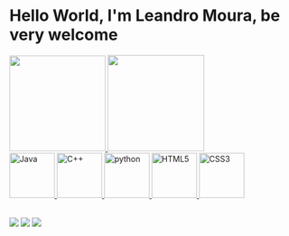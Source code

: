 # Hello World, I'm Leandro Moura, be very welcome

<table>
    <a href="https://github.com/leandromoura017">
    <img height="170em" src="https://github-readme-stats.vercel.app/api?username=leandromoura017&count_private=false&show_icons=true&theme=github_dark"/>
    <img height="171em" src="https://github-readme-stats.vercel.app/api/top-langs/?username=leandromoura017&layout=compact&show_icons=true&theme=github_dark"/>
  
   
 <div>
  <img src="https://img.icons8.com/?size=100&id=13679&format=png&color=000000" width="80" alt="Java"/>  
  <img src="https://img.icons8.com/?size=100&id=TpULddJc4gTh&format=png&color=000000" width="80" alt="C++"/>
  <img src="https://img.icons8.com/?size=100&id=l75OEUJkPAk4&format=png&color=000000" width="80" alt="python"/>
    
  <img src="https://img.icons8.com/color/2x/html-5.png" width="80" alt="HTML5"/>
  <img src="https://img.icons8.com/color/2x/css3.png" width="80" alt="CSS3"/>
 </div>

</table>

<div> 
  <a href="https://www.instagram.com/leandro__moura/" target="_blank"><img src="https://img.shields.io/badge/-Instagram-%23E4405F?style=for-the-badge&logo=instagram&logoColor=white" target="_blank"></a>
  <a href = "mailto: leandromoura10052005@gmail.com"><img src="https://img.shields.io/badge/-Gmail-%23333?style=for-the-badge&logo=gmail&logoColor=white" target="_blank"></a>
  <a href="https://www.linkedin.com/in/leandro-moura-2325242b0/" target="_blank"><img src="https://img.shields.io/badge/-LinkedIn-%230077B5?style=for-the-badge&logo=linkedin&logoColor=white" target="_blank"></a> 
</div>
